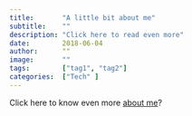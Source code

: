 ```yaml
---
title:       "A little bit about me"
subtitle:    ""
description: "Click here to read even more"
date:        2018-06-04
author:      ""
image:       ""
tags:        ["tag1", "tag2"]
categories:  ["Tech" ]
---
```


Click here to know even more [about me](/About)?